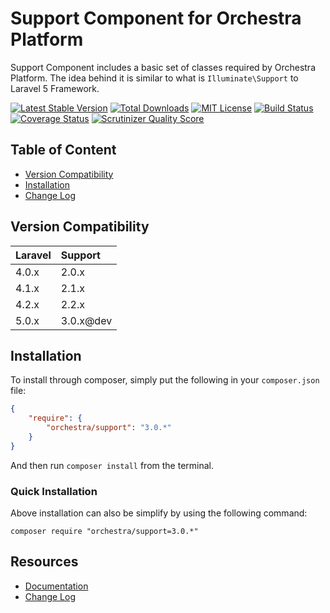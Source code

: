 Support Component for Orchestra Platform
==============

Support Component includes a basic set of classes required by Orchestra Platform. The idea behind it is similar to what is `Illuminate\Support` to Laravel 5 Framework.

[![Latest Stable Version](https://img.shields.io/github/release/orchestral/support.svg?style=flat)](https://packagist.org/packages/orchestra/support)
[![Total Downloads](https://img.shields.io/packagist/dt/orchestra/support.svg?style=flat)](https://packagist.org/packages/orchestra/support)
[![MIT License](https://img.shields.io/packagist/l/orchestra/support.svg?style=flat)](https://packagist.org/packages/orchestra/support)
[![Build Status](https://img.shields.io/travis/orchestral/support/3.0.svg?style=flat)](https://travis-ci.org/orchestral/support)
[![Coverage Status](https://img.shields.io/coveralls/orchestral/support/3.0.svg?style=flat)](https://coveralls.io/r/orchestral/support?branch=3.0)
[![Scrutinizer Quality Score](https://img.shields.io/scrutinizer/g/orchestral/support/3.0.svg?style=flat)](https://scrutinizer-ci.com/g/orchestral/support/)

## Table of Content

* [Version Compatibility](#version-compatibility)
* [Installation](#installation)
* [Change Log](http://orchestraplatform.com/docs/latest/components/support/changes#v3-0)

## Version Compatibility

Laravel    | Support
:----------|:----------
 4.0.x     | 2.0.x
 4.1.x     | 2.1.x
 4.2.x     | 2.2.x
 5.0.x     | 3.0.x@dev

## Installation

To install through composer, simply put the following in your `composer.json` file:

```json
{
	"require": {
		"orchestra/support": "3.0.*"
	}
}
```

And then run `composer install` from the terminal.

### Quick Installation

Above installation can also be simplify by using the following command:

	composer require "orchestra/support=3.0.*"

## Resources

* [Documentation](http://orchestraplatform.com/docs/latest/components/support)
* [Change Log](http://orchestraplatform.com/docs/latest/components/support/changes#v3-0)
